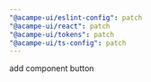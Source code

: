 ```yaml
---
"@acampe-ui/eslint-config": patch
"@acampe-ui/react": patch
"@acampe-ui/tokens": patch
"@acampe-ui/ts-config": patch
---
```


add component button
